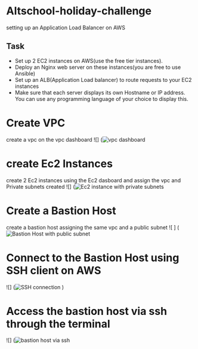 # Altschool-holiday-challenge
setting up an Application Load Balancer on AWS

## Task
* Set up 2 EC2 instances on AWS(use the free tier instances).
* Deploy an Nginx web server on these instances(you are free to use Ansible)
* Set up an ALB(Application Load balancer) to route requests to your EC2 instances
* Make sure that each server displays its own Hostname or IP address. You can use any programming language of your choice to display this.

# Create VPC
create a vpc on the vpc dashboard
![] (![vpc dashboard](https://user-images.githubusercontent.com/102290896/211640476-4ca2c57e-1300-4d71-ad40-c456efd874d0.jpeg)

# create Ec2 Instances 
create 2 Ec2 instances using the Ec2 dasboard and assign the vpc and Private subnets created
![] (![Ec2 instance with private subnets](https://user-images.githubusercontent.com/102290896/211649698-71b9ec8a-e9c8-4afc-a7ea-da5dfe0a7d2e.jpeg)

# Create a Bastion Host
create a bastion host assigning the same vpc and a public subnet
![ ] (![Bastion Host with public subnet](https://user-images.githubusercontent.com/102290896/211650841-6d58db64-3e34-4fb8-b089-59d5ffd708ce.jpeg)

# Connect to the Bastion Host using SSH client on AWS 
![] (![SSH connection](https://user-images.githubusercontent.com/102290896/211656035-e269244a-dc82-4af0-b764-d5193107786f.jpeg)
)

# Access the bastion host via ssh through the terminal
![] (![bastion host via ssh](https://user-images.githubusercontent.com/102290896/211657760-19ad7040-eef4-41c8-8576-896f1beb40d9.png)






